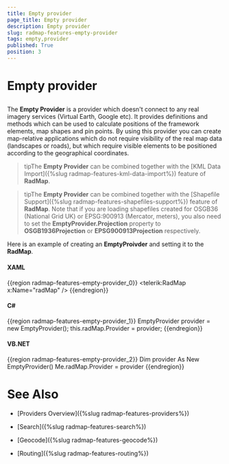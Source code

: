```yaml
---
title: Empty provider
page_title: Empty provider
description: Empty provider
slug: radmap-features-empty-provider
tags: empty,provider
published: True
position: 3
---
```


# Empty provider



## 

The __Empty Provider__ is a provider which doesn't connect to any real imagery services (Virtual Earth, Google etc). It provides definitions and methods which can be used to calculate positions of the framework elements, map shapes and pin points. By using this provider you can create map-relative applications which do not require visibility of the real map data (landscapes or roads), but which require visible elements to be positioned according to the geographical coordinates.

>tipThe __Empty Provider__ can be combined together with the [KML Data Import]({%slug radmap-features-kml-data-import%}) feature of __RadMap__.

>tipThe __Empty Provider__ can be combined together with the [Shapefile Support]({%slug radmap-features-shapefiles-support%}) feature of __RadMap__. Note that if you are loading shapefiles created for OSGB36 (National Grid UK) or EPSG:900913 (Mercator, meters), you also need to set the __EmptyProvider.Projection__ property to __OSGB1936Projection__ or __EPSG900913Projection__ respectively.

Here is an example of creating an __EmptyProivder__ and setting it to the __RadMap__.

#### __XAML__

{{region radmap-features-empty-provider_0}}
	<telerik:RadMap x:Name="radMap" />
	{{endregion}}



#### __C#__

{{region radmap-features-empty-provider_1}}
	EmptyProvider provider = new EmptyProvider();
	this.radMap.Provider = provider;
	{{endregion}}



#### __VB.NET__

{{region radmap-features-empty-provider_2}}
	Dim provider As New EmptyProvider()
	Me.radMap.Provider = provider
	{{endregion}}



# See Also

 * [Providers Overview]({%slug radmap-features-providers%})

 * [Search]({%slug radmap-features-search%})

 * [Geocode]({%slug radmap-features-geocode%})

 * [Routing]({%slug radmap-features-routing%})
